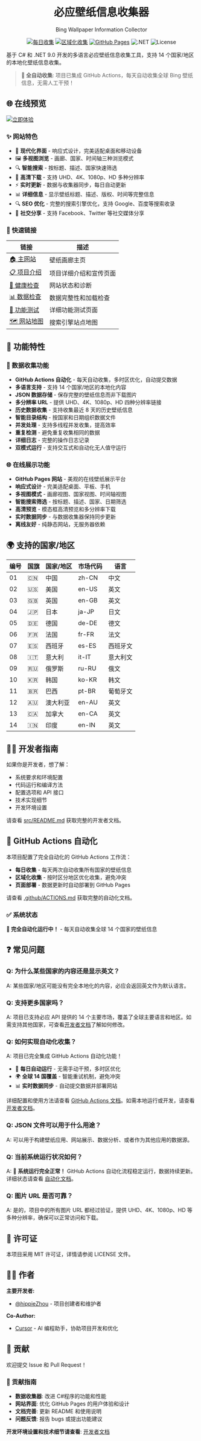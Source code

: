 <div align='center'>

# 必应壁纸信息收集器

Bing Wallpaper Information Collector

[![每日收集](https://github.com/hippieZhou/BingWallpaperCollector/actions/workflows/collect-wallpapers.yml/badge.svg)](https://github.com/hippieZhou/BingWallpaperCollector/actions/workflows/collect-wallpapers.yml)
[![区域化收集](https://github.com/hippieZhou/BingWallpaperCollector/actions/workflows/collect-regional-wallpapers.yml/badge.svg)](https://github.com/hippieZhou/BingWallpaperCollector/actions/workflows/collect-regional-wallpapers.yml)
[![GitHub Pages](https://github.com/hippieZhou/BingWallpaperCollector/actions/workflows/deploy-pages.yml/badge.svg)](https://github.com/hippieZhou/BingWallpaperCollector/actions/workflows/deploy-pages.yml)
![.NET](https://img.shields.io/badge/.NET-9.0-blue.svg)
![License](https://img.shields.io/badge/license-MIT-green.svg)

</div>

基于 C# 和 .NET 9.0 开发的多语言必应壁纸信息收集工具，支持 14 个国家/地区的本地化壁纸信息收集。

> **🤖 全自动收集**: 项目已集成 GitHub Actions，每天自动收集全球 Bing 壁纸信息，无需人工干预！

## 🌐 在线预览

[![立即体验](https://img.shields.io/badge/在线预览-GitHub%20Pages-brightgreen.svg)](https://hippiezhou.github.io/BingWallpaperCollector/)

### ✨ 网站特色

- 🎨 **现代化界面** - 响应式设计，完美适配桌面和移动设备
- 🖼️ **多视图浏览** - 画廊、国家、时间轴三种浏览模式
- 🔍 **智能搜索** - 按标题、描述、国家快速筛选
- 💾 **高清下载** - 支持 UHD、4K、1080p、HD 多种分辨率
- ⚡ **实时更新** - 数据与收集器同步，每日自动更新
- 📊 **详细信息** - 显示壁纸标题、描述、版权、时间等完整信息
- 🔍 **SEO 优化** - 完整的搜索引擎优化，支持 Google、百度等搜索收录
- 📱 **社交分享** - 支持 Facebook、Twitter 等社交媒体分享

### 🔗 快速链接

| 链接                                                                               | 描述                   |
| ---------------------------------------------------------------------------------- | ---------------------- |
| [🏠 主网站](https://hippiezhou.github.io/BingWallpaperCollector/)                  | 壁纸画廊主页           |
| [📋 项目介绍](https://hippiezhou.github.io/BingWallpaperCollector/promo.html)      | 项目详细介绍和宣传页面 |
| [🧪 健康检查](https://hippiezhou.github.io/BingWallpaperCollector/health.html)     | 网站状态和诊断         |
| [📊 数据检查](https://hippiezhou.github.io/BingWallpaperCollector/data-check.html) | 数据完整性和加载检查   |
| [🔬 功能测试](https://hippiezhou.github.io/BingWallpaperCollector/test.html)       | 详细功能测试页面       |
| [🗺️ 网站地图](https://hippiezhou.github.io/BingWallpaperCollector/sitemap.xml)     | 搜索引擎站点地图       |

## 🌟 功能特性

### 🤖 数据收集功能

- **GitHub Actions 自动化** - 每天自动收集，多时区优化，自动提交数据
- **多语言支持** - 支持 14 个国家/地区的本地化内容
- **JSON 数据存储** - 保存完整的壁纸信息而非下载图片
- **多分辨率 URL** - 提供 UHD、4K、1080p、HD 四种分辨率链接
- **历史数据收集** - 支持收集最近 8 天的历史壁纸信息
- **智能目录结构** - 按国家和日期组织数据文件
- **并发处理** - 支持多线程并发收集，提高效率
- **重复检测** - 避免重复收集相同的数据
- **详细日志** - 完整的操作日志记录
- **双模式运行** - 支持交互式和自动化无人值守运行

### 🌐 在线展示功能

- **GitHub Pages 网站** - 美观的在线壁纸展示平台
- **响应式设计** - 完美适配桌面、平板、手机
- **多视图模式** - 画廊视图、国家视图、时间轴视图
- **智能搜索筛选** - 按标题、描述、国家、日期筛选
- **高清预览** - 模态框高清预览和多分辨率下载
- **实时数据同步** - 与数据收集器保持同步更新
- **离线友好** - 纯静态网站，无服务器依赖

## 🌍 支持的国家/地区

| 编号 | 国旗 | 国家/地区 | 市场代码 | 语言     |
| ---- | ---- | --------- | -------- | -------- |
| 01   | 🇨🇳   | 中国      | zh-CN    | 中文     |
| 02   | 🇺🇸   | 美国      | en-US    | 英文     |
| 03   | 🇬🇧   | 英国      | en-GB    | 英文     |
| 04   | 🇯🇵   | 日本      | ja-JP    | 日文     |
| 05   | 🇩🇪   | 德国      | de-DE    | 德文     |
| 06   | 🇫🇷   | 法国      | fr-FR    | 法文     |
| 07   | 🇪🇸   | 西班牙    | es-ES    | 西班牙文 |
| 08   | 🇮🇹   | 意大利    | it-IT    | 意大利文 |
| 09   | 🇷🇺   | 俄罗斯    | ru-RU    | 俄文     |
| 10   | 🇰🇷   | 韩国      | ko-KR    | 韩文     |
| 11   | 🇧🇷   | 巴西      | pt-BR    | 葡萄牙文 |
| 12   | 🇦🇺   | 澳大利亚  | en-AU    | 英文     |
| 13   | 🇨🇦   | 加拿大    | en-CA    | 英文     |
| 14   | 🇮🇳   | 印度      | en-IN    | 英文     |

## 👨‍💻 开发者指南

如果你是开发者，想了解：

- 系统要求和环境配置
- 代码运行和编译方法
- 配置选项和 API 接口
- 技术实现细节
- 开发环境设置

请查看 [src/README.md](src/README.md) 获取完整的开发者文档。

## 🤖 GitHub Actions 自动化

本项目配置了完全自动化的 GitHub Actions 工作流：

- **每日收集** - 每天两次自动收集所有国家的壁纸信息
- **区域化收集** - 按时区分地区优化收集，避免冲突
- **页面部署** - 数据更新时自动部署到 GitHub Pages

请查看 [.github/ACTIONS.md](.github/ACTIONS.md) 获取完整的自动化文档。

### ✅ 系统状态

**🎉 完全自动化运行中！** - 每天自动收集全球 14 个国家的壁纸信息

## ❓ 常见问题

### Q: 为什么某些国家的内容还是显示英文？

A: 某些国家/地区可能没有完全本地化的内容，必应会返回英文作为默认语言。

### Q: 支持更多国家吗？

A: 项目已支持必应 API 提供的 14 个主要市场，覆盖了全球主要语言和地区。如需支持其他国家，可查看[开发者文档](src/README.md)了解如何修改。

### Q: 如何实现自动化收集？

A: 项目已完全集成 GitHub Actions 自动化功能！

- 🤖 **每日自动运行** - 无需手动干预，多时区优化
- 🌍 **全球 14 国覆盖** - 智能重试机制，避免冲突
- 📊 **实时数据同步** - 自动提交数据并部署网站

详细配置和使用方法请查看 [GitHub Actions 文档](.github/ACTIONS.md)。如需本地运行或开发，请查看 [开发者文档](src/README.md)。

### Q: JSON 文件可以用于什么用途？

A: 可以用于构建壁纸应用、网站展示、数据分析、或者作为其他应用的数据源。

### Q: 当前系统运行状况如何？

A: 🎉 **系统运行完全正常！** GitHub Actions 自动化流程稳定运行，数据持续更新。详细状态请查看 [自动化文档](.github/ACTIONS.md)。

### Q: 图片 URL 是否可靠？

A: 是的，项目中的所有图片 URL 都经过验证，提供 UHD、4K、1080p、HD 等多种分辨率，确保可以正常访问和下载。

## 📄 许可证

本项目采用 MIT 许可证，详情请参阅 LICENSE 文件。

## 👨‍💻 作者

**主要开发者:**

- [@hippieZhou](https://github.com/hippieZhou) - 项目创建者和维护者

**Co-Author:**

- [Cursor](https://cursor.sh/) - AI 编程助手，协助项目开发和优化

## 🤝 贡献

欢迎提交 Issue 和 Pull Request！

### 📝 贡献指南

- **数据收集器**: 改进 C#程序的功能和性能
- **网站界面**: 优化 GitHub Pages 的用户体验和设计
- **文档完善**: 更新 README 和使用说明
- **问题反馈**: 报告 bugs 或提出功能建议

**开发环境设置和技术细节请查看**: [开发者文档](src/README.md)
